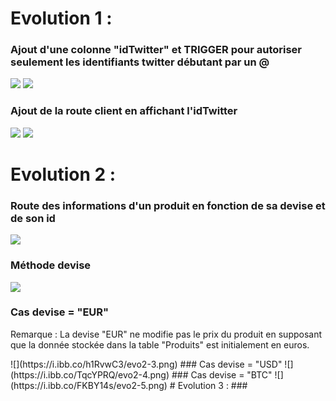 # Evolution 1 :
### Ajout d'une colonne "idTwitter" et TRIGGER pour autoriser seulement les identifiants twitter débutant par un @
![](https://i.ibb.co/fvv47vq/evo1-1.png)
![](https://i.ibb.co/MMVZ3Tk/evo1-2.png)
### Ajout de la route client en affichant l'idTwitter
![](https://i.ibb.co/ZNQzYwS/evo1-3.png)
![](https://i.ibb.co/zFmKk0j/evo1-4.png)

# Evolution 2 :
### Route des informations d'un produit en fonction de sa devise et de son id
![](https://i.ibb.co/kQ79wry/evo2-1.png)
### Méthode devise
![](https://i.ibb.co/KDYN7D9/evo2-2.png)
### Cas devise = "EUR"
<p>Remarque : La devise "EUR" ne modifie pas le prix du produit en supposant que la donnée stockée dans la table "Produits" est initialement en euros.</p>
![](https://i.ibb.co/h1RvwC3/evo2-3.png)
### Cas devise = "USD"
![](https://i.ibb.co/TqcYPRQ/evo2-4.png)
### Cas devise = "BTC"
![](https://i.ibb.co/FKBY14s/evo2-5.png)
# Evolution 3 : 
### 
